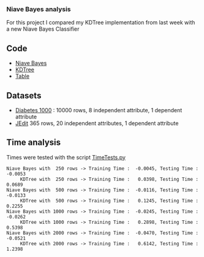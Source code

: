 ### Niave Bayes analysis

For this project I compared my KDTree implementation from last week with a new Niave Bayes Classifier 

## Code 

 * [Niave Bayes](https://github.com/gbtimmon/fss16_teamf/tree/master/Code/5/NB.py)
 * [KDTree](https://github.com/gbtimmon/fss16_teamf/tree/master/Code/5/KDTree.py)
 * [Table](https://github.com/gbtimmon/fss16_teamf/tree/master/Code/5/Table.py)

## Datasets 

 * [Diabetes 1000](https://github.com/dotninjas/dotninjas.github.io/blob/master/ninja/data/diabetes10000.csv) : 10000 rows, 8 independent attribute, 1 dependent attribute
 * [JEdit](https://github.com/gbtimmon/fss16_teamf/blob/master/Code/4/jedit.csv) 365 rows, 20 independent attributes, 1 dependent attribute

## Time analysis 

 Times were tested with the script [TimeTests.py](https://github.com/gbtimmon/fss16_teamf/blob/master/Code/5/TimeTests.py)
 
  
    
    Niave Bayes with  250 rows -> Training Time :  -0.0045, Testing Time :  -0.0053 
         KDTree with  250 rows -> Training Time :   0.0398, Testing Time :   0.0689 
    Niave Bayes with  500 rows -> Training Time :  -0.0116, Testing Time :  -0.0133 
         KDTree with  500 rows -> Training Time :   0.1245, Testing Time :   0.2255 
    Niave Bayes with 1000 rows -> Training Time :  -0.0245, Testing Time :  -0.0262 
         KDTree with 1000 rows -> Training Time :   0.2898, Testing Time :   0.5398 
    Niave Bayes with 2000 rows -> Training Time :  -0.0470, Testing Time :  -0.0521 
         KDTree with 2000 rows -> Training Time :   0.6142, Testing Time :   1.2398 

